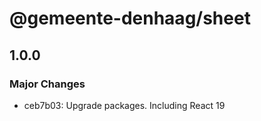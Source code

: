# @gemeente-denhaag/sheet

## 1.0.0

### Major Changes

- ceb7b03: Upgrade packages. Including React 19
